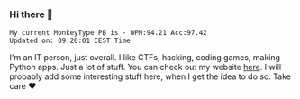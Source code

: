 ### Hi there 👋
<!-- PB START -->
```
My current MonkeyType PB is - WPM:94.21 Acc:97.42
Updated on: 09:20:01 CEST Time
```
<!-- PB END -->
I'm an IT person, just overall. I like CTFs, hacking, coding games, making Python apps. Just a lot of stuff.
You can check out my website [here](https://skill3472.github.io/).
I will probably add some interesting stuff here, when I get the idea to do so. Take care ❤️
